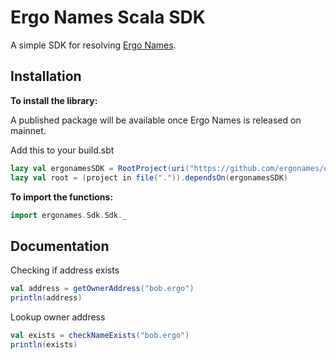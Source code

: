# Ergo Names Scala SDK

A simple SDK for resolving [Ergo Names](https://ergonames.com).

## Installation

**To install the library:**

A published package will be available once Ergo Names is released on mainnet.

Add this to your build.sbt

```scala
lazy val ergonamesSDK = RootProject(uri("https://github.com/ergonames/ergo-names-scala.git"))
lazy val root = (project in file(".")).dependsOn(ergonamesSDK)
```

**To import the functions:**

```scala
import ergonames.Sdk.Sdk._
```

## Documentation

Checking if address exists

```scala
val address = getOwnerAddress("bob.ergo")
println(address)
```

Lookup owner address

```scala
val exists = checkNameExists("bob.ergo")
println(exists)
```
